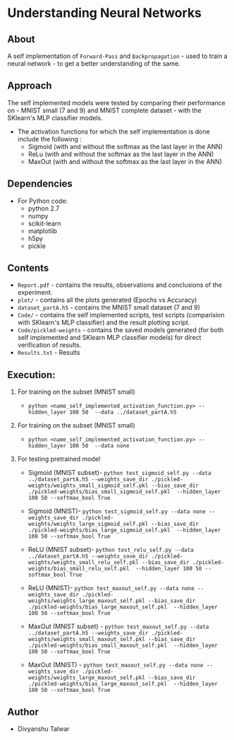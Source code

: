 # Understanding Neural Networks

## About
A self implementation of `Forward-Pass` and `Backpropagation` - used to train a neural network - to get a better understanding of the same.

## Approach
The self implemented models were tested by comparing their performance on - MNIST small (7 and 9) and MNIST complete dataset - with the SKlearn's MLP classifier models.

* The activation functions for which the self implementation is done include the following : 
	* Sigmoid (with and without the softmax as the last layer in the ANN)
	* ReLu (with and without the softmax as the last layer in the ANN)
	* MaxOut (with and without the softmax as the last layer in the ANN)

## Dependencies
* For Python code:
    * python 2.7
    * numpy
    * scikit-learn
    * matplotlib
    * h5py
    * pickle

## Contents
* `Report.pdf` - contains the results, observations and conclusions of the experiment.
* `plot/` - contains all the plots generated (Epochs vs Accuracy)
* `dataset_partA.h5` - contains the MNIST small dataset (7 and 9)
* `Code/` - contains the self implemented scripts, test scripts (comparision with SKlearn's MLP classifier) and the result plotting script.
* `Code/pickled-weights` - contains the saved models generated (for both self implemented and SKlearn MLP classifier models) for direct verification of results.
* `Results.txt` - Results

## Execution:
1. For training on the subset (MNIST small)
	* `python <name_self_implemented_activation_function.py> --hidden_layer 100 50  --data ../dataset_partA.h5`
2. For training on the subset (MNIST small)
	* `python <name_self_implemented_activation_function.py> --hidden_layer 100 50  --data none`

3. For testing pretrained model
	* Sigmoid (MNIST subset)-
`python test_sigmoid_self.py --data ../dataset_partA.h5 --weights_save_dir ./pickled-weights/weights_small_sigmoid_self.pkl --bias_save_dir ./pickled-weights/bias_small_sigmoid_self.pkl  --hidden_layer 100 50 --softmax_bool True`

	* Sigmoid (MNIST)-
`python test_sigmoid_self.py --data none --weights_save_dir ./pickled-weights/weights_large_sigmoid_self.pkl --bias_save_dir ./pickled-weights/bias_large_sigmoid_self.pkl  --hidden_layer 100 50 --softmax_bool True`

	* ReLU (MNIST subset)-
`python test_relu_self.py --data ../dataset_partA.h5 --weights_save_dir ./pickled-weights/weights_small_relu_self.pkl --bias_save_dir ./pickled-weights/bias_small_relu_self.pkl  --hidden_layer 100 50 --softmax_bool True`

	* ReLU (MNIST)-
`python test_maxout_self.py --data none --weights_save_dir ./pickled-weights/weights_large_maxout_self.pkl --bias_save_dir ./pickled-weights/bias_large_maxout_self.pkl  --hidden_layer 100 50 --softmax_bool True`

	* MaxOut (MNIST subset) -
`python test_maxout_self.py --data ../dataset_partA.h5 --weights_save_dir ./pickled-weights/weights_small_maxout_self.pkl --bias_save_dir ./pickled-weights/bias_small_maxout_self.pkl  --hidden_layer 100 50 --softmax_bool True`

	* MaxOut (MNIST) -
`python test_maxout_self.py --data none --weights_save_dir ./pickled-weights/weights_large_maxout_self.pkl --bias_save_dir ./pickled-weights/bias_large_maxout_self.pkl  --hidden_layer 100 50 --softmax_bool True`

## Author
* Divyanshu Talwar
